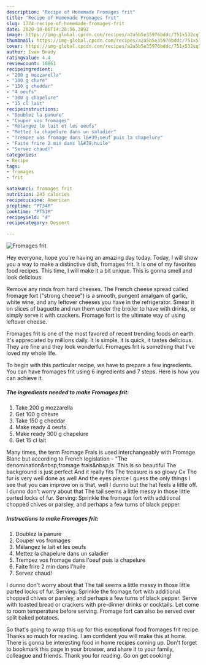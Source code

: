 ```yaml
---
description: "Recipe of Homemade Fromages frit"
title: "Recipe of Homemade Fromages frit"
slug: 1774-recipe-of-homemade-fromages-frit
date: 2020-10-06T14:28:56.389Z
image: https://img-global.cpcdn.com/recipes/a2a5b5e35976bddc/751x532cq70/fromages-frit-photo-principale-de-la-recette.jpg
thumbnail: https://img-global.cpcdn.com/recipes/a2a5b5e35976bddc/751x532cq70/fromages-frit-photo-principale-de-la-recette.jpg
cover: https://img-global.cpcdn.com/recipes/a2a5b5e35976bddc/751x532cq70/fromages-frit-photo-principale-de-la-recette.jpg
author: Ivan Brady
ratingvalue: 4.4
reviewcount: 10861
recipeingredient:
- "200 g mozzarella"
- "100 g chvre"
- "150 g cheddar"
- "4 oeufs"
- "300 g chapelure"
- "15 cl lait"
recipeinstructions:
- "Doublez la panure"
- "Couper vos fromages"
- "Mélangez le lait et les oeufs"
- "Mettez la chapelure dans un saladier"
- "Trempez vos fromage dans l&#39;oeuf puis la chapelure"
- "Faite frire 2 min dans l&#39;huile"
- "Servez chaud!"
categories:
- Recipe
tags:
- fromages
- frit

katakunci: fromages frit 
nutrition: 243 calories
recipecuisine: American
preptime: "PT34M"
cooktime: "PT51M"
recipeyield: "4"
recipecategory: Dessert

---
```



![Fromages frit](https://img-global.cpcdn.com/recipes/a2a5b5e35976bddc/751x532cq70/fromages-frit-photo-principale-de-la-recette.jpg)

Hey everyone, hope you're having an amazing day today. Today, I will show you a way to make a distinctive dish, fromages frit. It is one of my favorites food recipes. This time, I will make it a bit unique. This is gonna smell and look delicious.

Remove any rinds from hard cheeses. The French cheese spread called fromage fort (&#34;strong cheese&#34;) is a smooth, pungent amalgam of garlic, white wine, and any leftover cheeses you have in the refrigerator. Smear it on slices of baguette and run them under the broiler to have with drinks, or simply serve it with crackers. Fromage fort is the ultimate way of using leftover cheese.

Fromages frit is one of the most favored of recent trending foods on earth. It's appreciated by millions daily. It is simple, it is quick, it tastes delicious. They are fine and they look wonderful. Fromages frit is something that I've loved my whole life.


To begin with this particular recipe, we have to prepare a few ingredients. You can have fromages frit using 6 ingredients and 7 steps. Here is how you can achieve it.

<!--inarticleads1-->

##### The ingredients needed to make Fromages frit:

1. Take 200 g mozzarella
1. Get 100 g chèvre
1. Take 150 g cheddar
1. Make ready 4 oeufs
1. Make ready 300 g chapelure
1. Get 15 cl lait


Many times, the term Fromage Frais is used interchangeably with Fromage Blanc but according to French legislation - &#34;The denomination&amp;nbsp;fromage frais&amp;nbsp;is. This is so beautiful The background is just perfect And it really fits The treasure is so glowy Cx The fur is very well done as well And the eyes pierce I guess the only things I see that you can improve on is that, well I dunno but the hat feels a little off. I dunno don&#39;t worry about that The tail seems a little messy in those little parted locks of fur. Serving: Sprinkle the fromage fort with additional chopped chives or parsley, and perhaps a few turns of black pepper. 

<!--inarticleads2-->

##### Instructions to make Fromages frit:

1. Doublez la panure
1. Couper vos fromages
1. Mélangez le lait et les oeufs
1. Mettez la chapelure dans un saladier
1. Trempez vos fromage dans l&#39;oeuf puis la chapelure
1. Faite frire 2 min dans l&#39;huile
1. Servez chaud!


I dunno don&#39;t worry about that The tail seems a little messy in those little parted locks of fur. Serving: Sprinkle the fromage fort with additional chopped chives or parsley, and perhaps a few turns of black pepper. Serve with toasted bread or crackers with pre-dinner drinks or cocktails. Let come to room temperature before serving. Fromage fort can also be served over split baked potatoes. 

So that's going to wrap this up for this exceptional food fromages frit recipe. Thanks so much for reading. I am confident you will make this at home. There is gonna be interesting food in home recipes coming up. Don't forget to bookmark this page in your browser, and share it to your family, colleague and friends. Thank you for reading. Go on get cooking!
